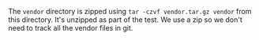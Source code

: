 The `vendor` directory is zipped using `tar -czvf vendor.tar.gz vendor` from this directory.
It's unzipped as part of the test. We use a zip so we don't need to track all the vendor files in git.
